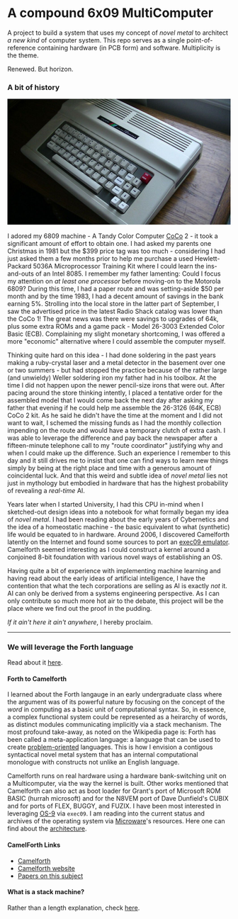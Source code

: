 # A compound 6x09 MultiComputer

A project to build a system that uses my concept of _novel metal_ to architect _a new kind_ of computer system. This repo serves as a single point-of-reference containing hardware (in PCB form) and software. Multiplicity is the theme.

Renewed. But horizon.

### A bit of history

![TRS-80-Color](/images/trs-80-color.jpg)

I adored my 6809 machine - A Tandy Color Computer [CoCo](https://www.cocopedia.com/wiki/index.php/Main_Page) 2 - it took a significant amount of effort to obtain one. I had asked my parents one Christmas in 1981 but the $399 price tag was too much - considering I had just asked them a few months prior to help me purchase a used Hewlett-Packard 5036A Microprocessor Training Kit where I could learn the ins-and-outs of an Intel 8085. I remember my father lamenting: Could I focus my attention on _at least one processor_ before moving-on to the Motorola 6809? During this time, I had a paper route and was setting-aside $50 per month and by the time 1983, I had a decent amount of savings in the bank earning 5%. Strolling into the local store in the latter part of September, I saw the advertised price in the latest Radio Shack catalog was lower than the CoCo 1! The great news was there were savings to upgrades of 64k, plus some extra ROMs and a game pack - Model 26-3003 Extended Color Basic (ECB). Complaining my slight monetary shortcoming, I was offered a more "economic" alternative where I could assemble the computer myself.

Thinking quite hard on this idea - I had done soldering in the past years making a ruby-crystal laser and a metal detector in the basement over one or two summers - but had stopped the practice because of the rather large (and unwieldy) Weller soldering iron my father had in his toolbox. At the time I did not happen upon the newer pencil-size irons that were out. After pacing around the store thinking intently, I placed a tentative order for the assembled model that I would come back the next day after asking my father that evening if he could help me assemble the 26-3126 (64K, ECB) CoCo 2 kit. As he said he didn't have the time at the moment and I did not want to wait, I schemed the missing funds as I had the monthly collection impending on the route and would have a temporary clutch of extra cash. I was able to leverage the difference and pay back the newspaper after a fifteen-minute telephone call to my "route coordinator" justifying why and when I could make up the difference. Such an experience I remember to this day and it still drives me to insist that one can find ways to learn new things simply by being at the right place and time with a generous amount of coincidental luck. And that this weird and subtle idea of _novel metal_ lies not just in mythology but embodied in hardware that has the highest probability of revealing a _real-time_ AI.

Years later when I started University, I had this CPU in-mind when I sketched-out design ideas into a notebook for what formally began my idea of _novel metal_. I had been reading about the early years of Cybernetics and the idea of a homeostatic machine - the basic equivalent to what (synthetic) life would be equated to in hardware. Around 2006, I discovered Camelforth latently on the Internet and found some sources to port an [exec09 emulator](https://github.com/cartheur/M6809-exec). Camelforth seemed interesting as I could construct a kernel around a conjoined 8-bit foundation with various novel ways of establishing an OS.

Having quite a bit of experience with implementing machine learning and having read about the early ideas of artificial intelligence, I have the contention that what the tech corporations are selling as AI is exactly _not_ it. AI can only be derived from a systems engineering perspective. As I can only contribute so much more hot air to the debate, this project will be the place where we find out the proof in the pudding.

_If it ain't here it ain't anywhere_, I hereby proclaim.

----

### We will leverage the Forth language

Read about it [here](/forth-tutorials/ReadMe.md).

#### Forth to Camelforth

I learned about the Forth langauge in an early undergraduate class where the argument was of its powerful nature by focusing on the concept of the _word_ in computing as a basic unit of computational syntax. So, in essence, a complex functional system could be represented as a heirarchy of words, as distinct modules communicating implicitly via a stack mechanism. The most profound take-away, as noted on the Wikipedia page is: Forth has been called a meta-application language: a language that can be used to create [problem-oriented](https://en.wikipedia.org/wiki/Domain-specific_language) languages. This is how I envision a contigous syntactical novel metal system that has an internal computational monologue with constructs not unlike an English language.

Camelforth runs on real hardware using a hardware bank-switching unit on a Multicomputer, via the way the kernel is built. Other works mentioned that Camelforth can also act as boot loader for Grant's port of Microsoft ROM BASIC (hurrah microsoft) and for the N8VEM port of Dave Dunfield's CUBIX and for ports of FLEX, BUGGY, and FUZIX. I have been most interested in leveraging [OS-9](https://en.wikipedia.org/wiki/OS-9) via `exec09`. I am reading into the current status and archives of the operating system via [Microware](https://www.microware.com/index.php/os-9-archive-new/category/3-os9)'s resources. Here one can find about the [architecture](https://www.microware.com/index.php/architecture).

#### CamelForth Links

* [Camelforth](https://launchpad.net/camelforth)
* [Camelforth website](http://www.camelforth.com/)
* [Papers on this subject](http://www.bradrodriguez.com/papers/index.html)

#### What is a stack machine?

Rather than a length explanation, check [here](https://en.wikipedia.org/wiki/Stack_machine).
